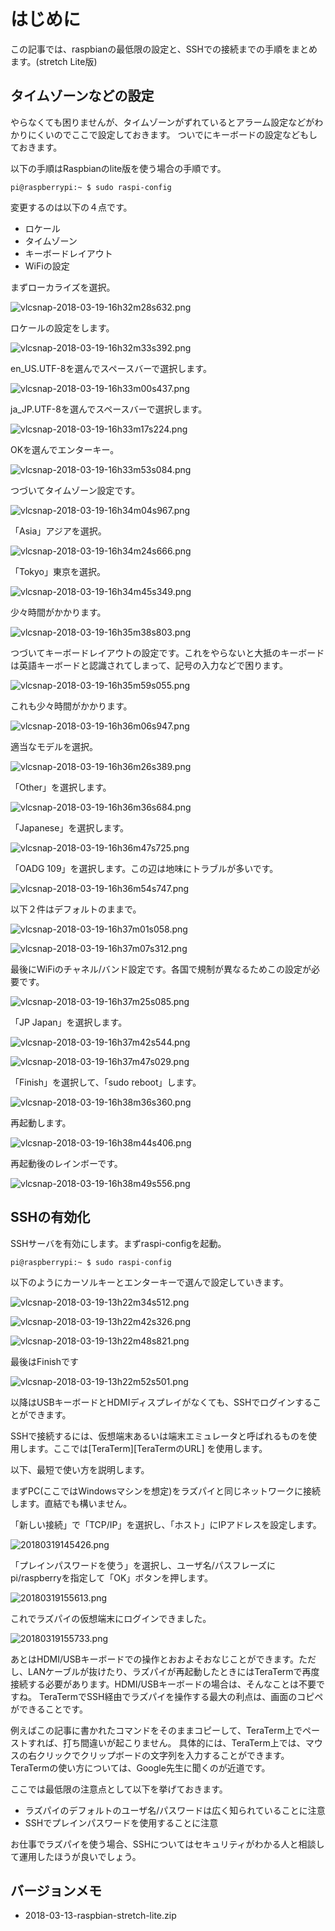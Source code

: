 <!--
title:   Raspbian stretch Liteで初期設定
tags:    RaspberryPi,raspbian
id:      fec9fe2486f6a6536ef2
private: true
-->


# はじめに

この記事では、raspbianの最低限の設定と、SSHでの接続までの手順をまとめます。(stretch Lite版)

## タイムゾーンなどの設定

やらなくても困りませんが、タイムゾーンがずれているとアラーム設定などがわかりにくいのでここで設定しておきます。
ついでにキーボードの設定などもしておきます。

以下の手順はRaspbianのlite版を使う場合の手順です。

```bash:コンソール
pi@raspberrypi:~ $ sudo raspi-config
```

変更するのは以下の４点です。

- ロケール
- タイムゾーン
- キーボードレイアウト
- WiFiの設定

まずローカライズを選択。

![vlcsnap-2018-03-19-16h32m28s632.png](https://qiita-image-store.s3.amazonaws.com/0/48424/7178fbf9-7a4a-05d1-8abe-12041d077257.png)

ロケールの設定をします。

![vlcsnap-2018-03-19-16h32m33s392.png](https://qiita-image-store.s3.amazonaws.com/0/48424/0e215459-433b-5e57-e0f7-318b2c6a3390.png)

en_US.UTF-8を選んでスペースバーで選択します。

![vlcsnap-2018-03-19-16h33m00s437.png](https://qiita-image-store.s3.amazonaws.com/0/48424/089cae94-7824-017c-ae0a-90543d6675d5.png)

ja_JP.UTF-8を選んでスペースバーで選択します。

![vlcsnap-2018-03-19-16h33m17s224.png](https://qiita-image-store.s3.amazonaws.com/0/48424/6f96379c-6204-9068-3b7c-9d42b520e224.png)

OKを選んでエンターキー。

![vlcsnap-2018-03-19-16h33m53s084.png](https://qiita-image-store.s3.amazonaws.com/0/48424/78758ed9-163c-4742-db57-b3b188aa9edc.png)

つづいてタイムゾーン設定です。

![vlcsnap-2018-03-19-16h34m04s967.png](https://qiita-image-store.s3.amazonaws.com/0/48424/0b9349d6-51d4-7d85-6289-c41dc24549c9.png)

「Asia」アジアを選択。

![vlcsnap-2018-03-19-16h34m24s666.png](https://qiita-image-store.s3.amazonaws.com/0/48424/7f277cb3-6c3f-31eb-5b0c-7643ccb8a6d6.png)

「Tokyo」東京を選択。

![vlcsnap-2018-03-19-16h34m45s349.png](https://qiita-image-store.s3.amazonaws.com/0/48424/98984de9-08c7-7373-f8da-39c5885a1216.png)

少々時間がかかります。

![vlcsnap-2018-03-19-16h35m38s803.png](https://qiita-image-store.s3.amazonaws.com/0/48424/54389830-067b-6ab5-36e0-bc70735d3fb9.png)

つづいてキーボードレイアウトの設定です。これをやらないと大抵のキーボードは英語キーボードと認識されてしまって、記号の入力などで困ります。

![vlcsnap-2018-03-19-16h35m59s055.png](https://qiita-image-store.s3.amazonaws.com/0/48424/bd5032e4-042d-24ab-6bdf-d84d4ff251c7.png)

これも少々時間がかかります。

![vlcsnap-2018-03-19-16h36m06s947.png](https://qiita-image-store.s3.amazonaws.com/0/48424/56458cb0-e5ce-e7b9-592d-4d178395edc1.png)

適当なモデルを選択。

![vlcsnap-2018-03-19-16h36m26s389.png](https://qiita-image-store.s3.amazonaws.com/0/48424/89ef25f6-6931-0000-8db0-aabc8710e2e4.png)

「Other」を選択します。

![vlcsnap-2018-03-19-16h36m36s684.png](https://qiita-image-store.s3.amazonaws.com/0/48424/447d07ba-cb25-2c45-3090-daef30e976a9.png)

「Japanese」を選択します。

![vlcsnap-2018-03-19-16h36m47s725.png](https://qiita-image-store.s3.amazonaws.com/0/48424/9ffef836-2ad7-6859-a123-5610823119dc.png)

「OADG 109」を選択します。この辺は地味にトラブルが多いです。

![vlcsnap-2018-03-19-16h36m54s747.png](https://qiita-image-store.s3.amazonaws.com/0/48424/f3b6d628-b2ae-6052-bcc0-98a2ab83eeb2.png)

以下２件はデフォルトのままで。

![vlcsnap-2018-03-19-16h37m01s058.png](https://qiita-image-store.s3.amazonaws.com/0/48424/49007fb7-dfaf-0c4a-fa41-f62ea741b90e.png)

![vlcsnap-2018-03-19-16h37m07s312.png](https://qiita-image-store.s3.amazonaws.com/0/48424/58907895-5fa2-bcfc-d6c1-f4db3eb53dac.png)

最後にWiFiのチャネル/バンド設定です。各国で規制が異なるためこの設定が必要です。

![vlcsnap-2018-03-19-16h37m25s085.png](https://qiita-image-store.s3.amazonaws.com/0/48424/4295b0c1-78a2-8ddf-1781-c9aabe817efb.png)

「JP Japan」を選択します。

![vlcsnap-2018-03-19-16h37m42s544.png](https://qiita-image-store.s3.amazonaws.com/0/48424/1bded223-121b-55dd-9e9f-6672a3e480c0.png)

![vlcsnap-2018-03-19-16h37m47s029.png](https://qiita-image-store.s3.amazonaws.com/0/48424/34240bd6-9a49-3610-48fe-7720f660a1ae.png)

「Finish」を選択して、「sudo reboot」します。

![vlcsnap-2018-03-19-16h38m36s360.png](https://qiita-image-store.s3.amazonaws.com/0/48424/e02a68e0-a706-e057-f3b0-109c03ccfc7b.png)

再起動します。

![vlcsnap-2018-03-19-16h38m44s406.png](https://qiita-image-store.s3.amazonaws.com/0/48424/d17c35b4-830a-e83f-4956-d2641da77b63.png)

再起動後のレインボーです。

![vlcsnap-2018-03-19-16h38m49s556.png](https://qiita-image-store.s3.amazonaws.com/0/48424/47bc2a5d-9c70-ec36-d059-7fa96d84ada0.png)

## SSHの有効化

SSHサーバを有効にします。まずraspi-configを起動。

```bash:コンソール
pi@raspberrypi:~ $ sudo raspi-config
```

以下のようにカーソルキーとエンターキーで選んで設定していきます。

![vlcsnap-2018-03-19-13h22m34s512.png](https://qiita-image-store.s3.amazonaws.com/0/48424/511b182b-3696-2157-ad38-b1a85bb1ce75.png)

![vlcsnap-2018-03-19-13h22m42s326.png](https://qiita-image-store.s3.amazonaws.com/0/48424/2d70c30a-b137-7f60-2065-b778feea2e74.png)

![vlcsnap-2018-03-19-13h22m48s821.png](https://qiita-image-store.s3.amazonaws.com/0/48424/51e65df2-38d7-51f7-7aba-6db4f35c64c4.png)

最後はFinishです

![vlcsnap-2018-03-19-13h22m52s501.png](https://qiita-image-store.s3.amazonaws.com/0/48424/22708536-bb59-6a54-6a5a-f27767510a8a.png)

以降はUSBキーボードとHDMIディスプレイがなくても、SSHでログインすることができます。

SSHで接続するには、仮想端末あるいは端末エミュレータと呼ばれるものを使用します。ここでは[TeraTerm][TeraTermのURL]
を使用します。

以下、最短で使い方を説明します。

まずPC(ここではWindowsマシンを想定)をラズパイと同じネットワークに接続します。直結でも構いません。

「新しい接続」で「TCP/IP」を選択し、「ホスト」にIPアドレスを設定します。

![20180319145426.png](https://qiita-image-store.s3.amazonaws.com/0/48424/ef3dc886-a09e-cdd1-8fe9-9efcaeb2b586.png)

「プレインパスワードを使う」を選択し、ユーザ名/パスフレーズにpi/raspberryを指定して「OK」ボタンを押します。

![20180319155613.png](https://qiita-image-store.s3.amazonaws.com/0/48424/3c4b7044-3be6-a177-cf0f-1c699e4e7650.png)

これでラズパイの仮想端末にログインできました。

![20180319155733.png](https://qiita-image-store.s3.amazonaws.com/0/48424/6634d328-2890-b2d0-6ff2-e82fa019d268.png)

あとはHDMI/USBキーボードでの操作とおおよそおなじことができます。ただし、LANケーブルが抜けたり、ラズパイが再起動したときにはTeraTermで再度接続する必要があります。HDMI/USBキーボードの場合は、そんなことは不要ですね。
TeraTermでSSH経由でラズパイを操作する最大の利点は、画面のコピペができることです。

例えばこの記事に書かれたコマンドをそのままコピーして、TeraTerm上でペーストすれば、打ち間違いが起こりません。
具体的には、TeraTerm上では、マウスの右クリックでクリップボードの文字列を入力することができます。
TeraTermの使い方については、Google先生に聞くのが近道です。

ここでは最低限の注意点として以下を挙げておきます。

- ラズパイのデフォルトのユーザ名/パスワードは広く知られていることに注意
- SSHでプレインパスワードを使用することに注意

お仕事でラズパイを使う場合、SSHについてはセキュリティがわかる人と相談して運用したほうが良いでしょう。

## バージョンメモ

- 2018-03-13-raspbian-stretch-lite.zip